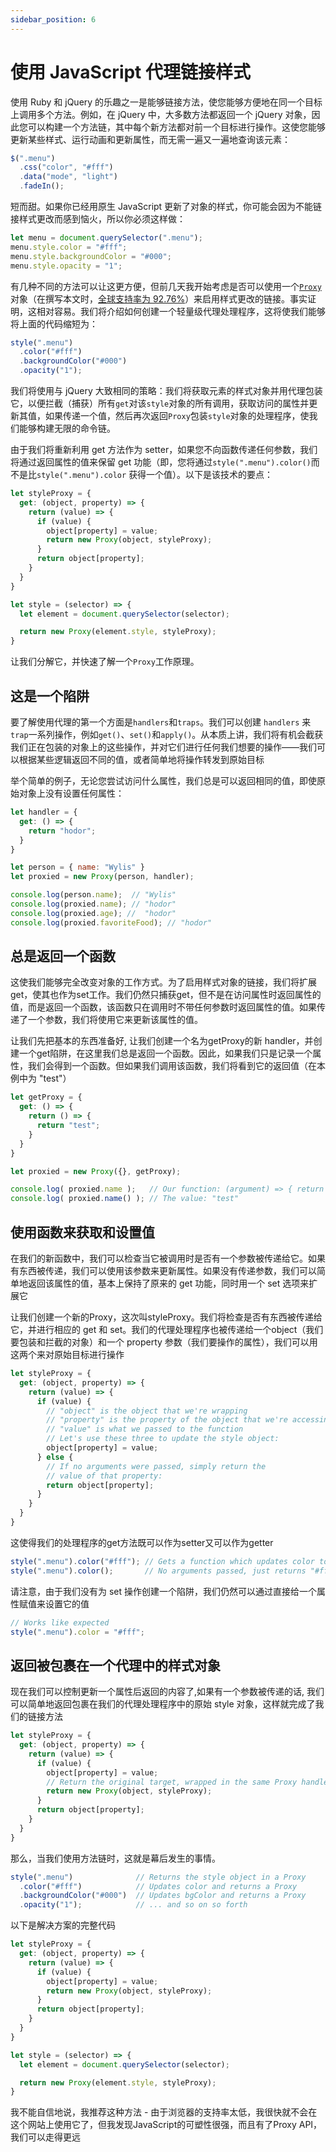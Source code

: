 ```yaml
---
sidebar_position: 6
---
```


# 使用 JavaScript 代理链接样式

使用 Ruby 和 jQuery 的乐趣之一是能够链接方法，使您能够方便地在同一个目标上调用多个方法。例如，在 jQuery 中，大多数方法都返回一个 jQuery 对象，因此您可以构建一个方法链，其中每个新方法都对前一个目标进行操作。这使您能够更新某些样式、运行动画和更新属性，而无需一遍又一遍地查询该元素：

```javascript
$(".menu")
  .css("color", "#fff")
  .data("mode", "light")
  .fadeIn();
```

短而甜。如果你已经用原生 JavaScript 更新了对象的样式，你可能会因为不能链接样式更改而感到恼火，所以你必须这样做：

```javascript
let menu = document.querySelector(".menu");
menu.style.color = "#fff";
menu.style.backgroundColor = "#000";
menu.style.opacity = "1";
```

有几种不同的方法可以让这更方便，但前几天我开始考虑是否可以使用一个[`Proxy`](https://developer.mozilla.org/en-US/docs/Web/JavaScript/Reference/Global_Objects/Proxy)对象（在撰写本文时，[全球支持率为 92.76%](https://caniuse.com/#search=proxy)）来启用样式更改的链接。事实证明，这相对容易。我们将介绍如何创建一个轻量级代理处理程序，这将使我们能够将上面的代码缩短为：

```javascript
style(".menu")
  .color("#fff")
  .backgroundColor("#000")
  .opacity("1");
```

我们将使用与 jQuery 大致相同的策略：我们将获取元素的样式对象并用代理包装它，以便拦截（捕获）所有`get`对该`style`对象的所有调用，获取访问的属性并更新其值，如果传递一个值，然后再次返回`Proxy`包装`style`对象的处理程序，使我们能够构建无限的命令链。

由于我们将重新利用 get 方法作为 setter，如果您不向函数传递任何参数，我们将通过返回属性的值来保留 get 功能（即，您将通过`style(".menu").color()`而不是比`style(".menu").color` 获得一个值）。以下是该技术的要点：

```javascript
let styleProxy = {
  get: (object, property) => {
    return (value) => {
      if (value) {
        object[property] = value;
        return new Proxy(object, styleProxy);
      }
      return object[property];
    }
  }
}

let style = (selector) => {
  let element = document.querySelector(selector);

  return new Proxy(element.style, styleProxy);
}
```

让我们分解它，并快速了解一个`Proxy`工作原理。

## 这是一个陷阱

要了解使用代理的第一个方面是`handlers`和`traps`。我们可以创建 `handlers` 来 `trap`一系列操作，例如`get()`、`set()`和`apply()`。从本质上讲，我们将有机会截获我们正在包装的对象上的这些操作，并对它们进行任何我们想要的操作——我们可以根据某些逻辑返回不同的值，或者简单地将操作转发到原始目标

举个简单的例子，无论您尝试访问什么属性，我们总是可以返回相同的值，即使原始对象上没有设置任何属性：

```javascript
let handler = {
  get: () => {
    return "hodor";
  }
}

let person = { name: "Wylis" } 
let proxied = new Proxy(person, handler);

console.log(person.name);  // "Wylis"
console.log(proxied.name); // "hodor"
console.log(proxied.age); //  "hodor"
console.log(proxied.favoriteFood); // "hodor"
```

## 总是返回一个函数

这使我们能够完全改变对象的工作方式。为了启用样式对象的链接，我们将扩展get，使其也作为set工作。我们仍然只捕获get，但不是在访问属性时返回属性的值，而是返回一个函数，该函数只在调用时不带任何参数时返回属性的值。如果传递了一个参数，我们将使用它来更新该属性的值。

让我们先把基本的东西准备好, 让我们创建一个名为getProxy的新 handler，并创建一个get陷阱，在这里我们总是返回一个函数。因此，如果我们只是记录一个属性，我们会得到一个函数。但如果我们调用该函数，我们将看到它的返回值（在本例中为 "test"）

```javascript
let getProxy = {
  get: () => {
    return () => {
      return "test";
    }
  }
}

let proxied = new Proxy({}, getProxy);

console.log( proxied.name );   // Our function: (argument) => { return "test"; }
console.log( proxied.name() ); // The value: "test"
```

## 使用函数来获取和设置值

在我们的新函数中，我们可以检查当它被调用时是否有一个参数被传递给它。如果有东西被传递，我们可以使用该参数来更新属性。如果没有传递参数，我们可以简单地返回该属性的值，基本上保持了原来的 get 功能，同时用一个 set 选项来扩展它

让我们创建一个新的Proxy，这次叫styleProxy。我们将检查是否有东西被传递给它，并进行相应的 get 和 set。我们的代理处理程序也被传递给一个object（我们要包装和拦截的对象）和一个 property 参数（我们要操作的属性），我们可以用这两个来对原始目标进行操作

```javascript
let styleProxy = {
  get: (object, property) => {
    return (value) => {
      if (value) {
        // "object" is the object that we're wrapping
        // "property" is the property of the object that we're accessing
        // "value" is what we passed to the function
        // Let's use these three to update the style object:
        object[property] = value;
      } else {
        // If no arguments were passed, simply return the
        // value of that property:
        return object[property];
      }
    }
  }
}
```

这使得我们的处理程序的get方法既可以作为setter又可以作为getter

```javascript
style(".menu").color("#fff"); // Gets a function which updates color to "#fff"
style(".menu").color();       // No arguments passed, just returns "#fff"
```

请注意，由于我们没有为 set 操作创建一个陷阱，我们仍然可以通过直接给一个属性赋值来设置它的值

```javascript
// Works like expected
style(".menu").color = "#fff";
```

## 返回被包裹在一个代理中的样式对象

现在我们可以控制更新一个属性后返回的内容了,如果有一个参数被传递的话, 我们可以简单地返回包裹在我们的代理处理程序中的原始 style 对象，这样就完成了我们的链接方法

```javascript
let styleProxy = {
  get: (object, property) => {
    return (value) => {
      if (value) {
        object[property] = value;
        // Return the original target, wrapped in the same Proxy handler
        return new Proxy(object, styleProxy);
      }
      return object[property];
    }
  }
}
```

那么，当我们使用方法链时，这就是幕后发生的事情。

```javascript
style(".menu")              // Returns the style object in a Proxy
  .color("#fff")            // Updates color and returns a Proxy
  .backgroundColor("#000")  // Updates bgColor and returns a Proxy
  .opacity("1");            // ... and so on so forth
```

以下是解决方案的完整代码

```javascript
let styleProxy = {
  get: (object, property) => {
    return (value) => {
      if (value) {
        object[property] = value;
        return new Proxy(object, styleProxy);
      }
      return object[property];
    }
  }
}

let style = (selector) => {
  let element = document.querySelector(selector);

  return new Proxy(element.style, styleProxy);
}
```

我不能自信地说，我推荐这种方法 - 由于浏览器的支持率太低，我很快就不会在这个网站上使用它了，但我发现JavaScript的可塑性很强，而且有了Proxy API，我们可以走得更远